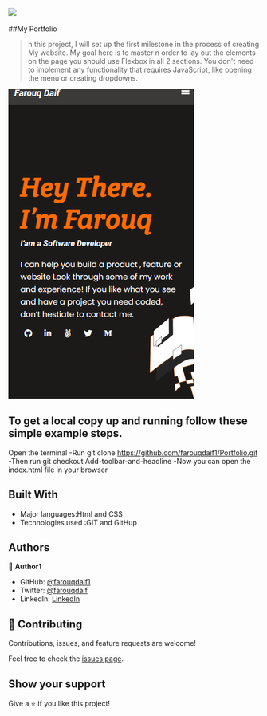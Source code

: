 ![](https://img.shields.io/badge/Microverse-blueviolet)

##My Portfolio

> n this project, I will set up the first milestone in the process of creating My website. My goal here is to master n order to lay out the elements on the page you should use Flexbox in all 2 sections.
You don't need to implement any functionality that requires JavaScript, like opening the menu or creating dropdowns.

![screenshot](./app_screenshot.png)

## To get a local copy up and running follow these simple example steps.
Open the terminal
-Run git clone https://github.com/farouqdaif1/Portfolio.git
-Then run git checkout Add-toolbar-and-headline
-Now you can open the index.html file in your browser


## Built With

- Major languages:Html and CSS
- Technologies used :GIT and GitHup 


## Authors

👤 **Author1**

- GitHub: [@farouqdaif1](https://github.com/farouqdaif1)
- Twitter: [@farouqdaif](https://twitter.com/farouqdaif)
- LinkedIn: [LinkedIn](https://www.linkedin.com/in/farouqdaif/https://www.linkedin.com/in/farouqdaif/)


## 🤝 Contributing

Contributions, issues, and feature requests are welcome!

Feel free to check the [issues page](../../issues/).

## Show your support

Give a ⭐️ if you like this project!








